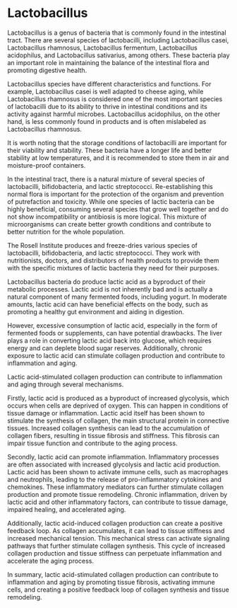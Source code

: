 # Lactobacillus
Lactobacillus is a genus of bacteria that is commonly found in the intestinal tract. There are several species of lactobacilli, including Lactobacillus casei, Lactobacillus rhamnosus, Lactobacillus fermentum, Lactobacillus acidophilus, and Lactobacillus sativarius, among others. These bacteria play an important role in maintaining the balance of the intestinal flora and promoting digestive health.

Lactobacillus species have different characteristics and functions. For example, Lactobacillus casei is well adapted to cheese aging, while Lactobacillus rhamnosus is considered one of the most important species of lactobacilli due to its ability to thrive in intestinal conditions and its activity against harmful microbes. Lactobacillus acidophilus, on the other hand, is less commonly found in products and is often mislabeled as Lactobacillus rhamnosus.

It is worth noting that the storage conditions of lactobacilli are important for their viability and stability. These bacteria have a longer life and better stability at low temperatures, and it is recommended to store them in air and moisture-proof containers.

In the intestinal tract, there is a natural mixture of several species of lactobacilli, bifidobacteria, and lactic streptococci. Re-establishing this normal flora is important for the protection of the organism and prevention of putrefaction and toxicity. While one species of lactic bacteria can be highly beneficial, consuming several species that grow well together and do not show incompatibility or antibiosis is more logical. This mixture of microorganisms can create better growth conditions and contribute to better nutrition for the whole population.

The Rosell Institute produces and freeze-dries various species of lactobacilli, bifidobacteria, and lactic streptococci. They work with nutritionists, doctors, and distributors of health products to provide them with the specific mixtures of lactic bacteria they need for their purposes.

Lactobacillus bacteria do produce lactic acid as a byproduct of their metabolic processes. Lactic acid is not inherently bad and is actually a natural component of many fermented foods, including yogurt. In moderate amounts, lactic acid can have beneficial effects on the body, such as promoting a healthy gut environment and aiding in digestion.

However, excessive consumption of lactic acid, especially in the form of fermented foods or supplements, can have potential drawbacks. The liver plays a role in converting lactic acid back into glucose, which requires energy and can deplete blood sugar reserves. Additionally, chronic exposure to lactic acid can stimulate collagen production and contribute to inflammation and aging.

Lactic acid-stimulated collagen production can contribute to inflammation and aging through several mechanisms.

Firstly, lactic acid is produced as a byproduct of increased glycolysis, which occurs when cells are deprived of oxygen. This can happen in conditions of tissue damage or inflammation. Lactic acid itself has been shown to stimulate the synthesis of collagen, the main structural protein in connective tissues. Increased collagen synthesis can lead to the accumulation of collagen fibers, resulting in tissue fibrosis and stiffness. This fibrosis can impair tissue function and contribute to the aging process.

Secondly, lactic acid can promote inflammation. Inflammatory processes are often associated with increased glycolysis and lactic acid production. Lactic acid has been shown to activate immune cells, such as macrophages and neutrophils, leading to the release of pro-inflammatory cytokines and chemokines. These inflammatory mediators can further stimulate collagen production and promote tissue remodeling. Chronic inflammation, driven by lactic acid and other inflammatory factors, can contribute to tissue damage, impaired healing, and accelerated aging.

Additionally, lactic acid-induced collagen production can create a positive feedback loop. As collagen accumulates, it can lead to tissue stiffness and increased mechanical tension. This mechanical stress can activate signaling pathways that further stimulate collagen synthesis. This cycle of increased collagen production and tissue stiffness can perpetuate inflammation and accelerate the aging process.

In summary, lactic acid-stimulated collagen production can contribute to inflammation and aging by promoting tissue fibrosis, activating immune cells, and creating a positive feedback loop of collagen synthesis and tissue remodeling.